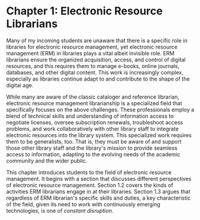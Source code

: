 # Chapter 1: Electronic Resource Librarians

Many of my incoming students are unaware that there is a specific role in
libraries for electronic resource management, yet electronic resource
management (ERM) in libraries plays a vital albeit invisible role. ERM
librarians ensure the organized acquisition, access, and control of digital
resources, and this requires them to manage e-books, online journals,
databases, and other digital content. This work is increasingly complex,
especially as libraries continue adapt to and contribute to the shape of the
digital age.

While many are aware of the classic cataloger and reference librarian,
electronic resource management librarianship is a specialized field that
specifically focuses on the above challenges. These professionals employ a
blend of technical skills and understanding of information access to negotiate
licenses, oversee subscription renewals, troubleshoot access problems, and work
collaboratively with other library staff to integrate electronic resources into
the library system. This specialized work requires them to be generalists, too.
That is, they must be aware of and support those other library staff and the
library's mission to provide seamless access to information, adapting to the
evolving needs of the academic community and the wider public.

This chapter introduces students to the field of electronic resource
management. It begins with a section that discusses different perspectives of
electronic resource management. Section 1.2 covers the kinds of activities ERM
librarians engage in at their libraries. Section 1.3 argues that regardless of
ERM librarian's specific skills and duties, a key characteristic of the field,
given its need to work with continuously emerging technologies, is one of
*constant disruption*.
